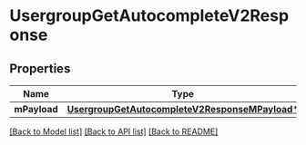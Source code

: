 # UsergroupGetAutocompleteV2Response

## Properties
Name | Type | Description | Notes
------------ | ------------- | ------------- | -------------
**mPayload** | [**UsergroupGetAutocompleteV2ResponseMPayload***](UsergroupGetAutocompleteV2ResponseMPayload.md) |  | 

[[Back to Model list]](../README.md#documentation-for-models) [[Back to API list]](../README.md#documentation-for-api-endpoints) [[Back to README]](../README.md)


